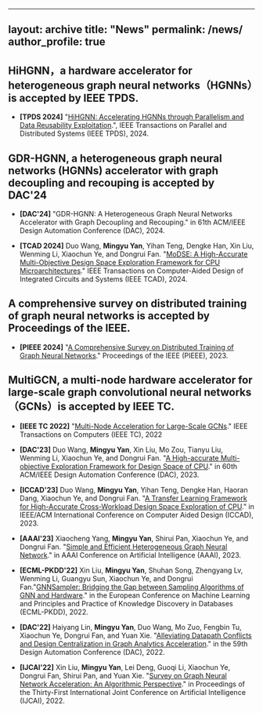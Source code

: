 
---
layout: archive
title: "News"
permalink: /news/
author_profile: true
---

## HiHGNN，a hardware accelerator for heterogeneous graph neural networks（HGNNs）is accepted by IEEE TPDS.
* **[TPDS 2024]** "[HiHGNN: Accelerating HGNNs through Parallelism and Data Reusability Exploitation](https://arxiv.org/pdf/2307.12765).", IEEE Transactions on Parallel and Distributed Systems (IEEE TPDS), 2024.

## GDR-HGNN, a heterogeneous graph neural networks (HGNNs) accelerator with graph decoupling and recouping is accepted by DAC'24
* **[DAC'24]** "GDR-HGNN: A Heterogeneous Graph Neural Networks Accelerator with Graph Decoupling and Recouping." in 61th ACM/IEEE Design Automation Conference (DAC), 2024.
  
* **[TCAD 2024]** Duo Wang, **Mingyu Yan**, Yihan Teng, Dengke Han, Xin Liu, Wenming Li, Xiaochun Ye, and Dongrui Fan. "[MoDSE: A High-Accurate Multi-Objective Design Space Exploration Framework for CPU Microarchitectures](https://ieeexplore.ieee.org/abstract/document/10345735)." IEEE Transactions on Computer-Aided Design of Integrated Circuits and Systems (IEEE TCAD), 2024.

## A comprehensive survey on distributed training of graph neural networks is accepted by Proceedings of the IEEE.
* **[PIEEE 2024]** "[A Comprehensive Survey on Distributed Training of Graph Neural Networks](https://ieeexplore.ieee.org/abstract/document/10348966/)." Proceedings of the IEEE (PIEEE), 2023.

## MultiGCN, a multi-node hardware accelerator for large-scale graph convolutional neural networks（GCNs）is accepted by IEEE TC.
* **[IEEE TC 2022]** "[Multi-Node Acceleration for Large-Scale GCNs](https://ieeexplore.ieee.org/abstract/document/9893364/)." IEEE Transactions on Computers (IEEE TC), 2022

  

* **[DAC'23]** Duo Wang, **Mingyu Yan**, Xin Liu, Mo Zou, Tianyu Liu, Wenming Li, Xiaochun Ye, and Dongrui Fan. "[A High-accurate Multi-objective Exploration Framework for Design Space of CPU](https://ieeexplore.ieee.org/abstract/document/10247790/)." in 60th ACM/IEEE Design Automation Conference (DAC), 2023.
* **[ICCAD'23]** Duo Wang, **Mingyu Yan**, Yihan Teng, Dengke Han, Haoran Dang, Xiaochun Ye, and Dongrui Fan. "[A Transfer Learning Framework for High-Accurate Cross-Workload Design Space Exploration of CPU](https://ieeexplore.ieee.org/abstract/document/10323840/)." in IEEE/ACM International Conference on Computer Aided Design (ICCAD), 2023.
* **[AAAI'23]** Xiaocheng Yang, **Mingyu Yan**, Shirui Pan, Xiaochun Ye, and Dongrui Fan. "[Simple and Efficient Heterogeneous Graph Neural Network](https://ojs.aaai.org/index.php/AAAI/article/view/26283)." in AAAI Conference on Artificial Intelligence (AAAI), 2023.
* **[ECML-PKDD'22]** Xin Liu, **Mingyu Yan**, Shuhan Song, Zhengyang Lv, Wenming Li, Guangyu Sun, Xiaochun Ye, and Dongrui Fan."[GNNSampler: Bridging the Gap between Sampling Algorithms of GNN and Hardware](https://link.springer.com/chapter/10.1007/978-3-031-26419-1_30)." in the European Conference on Machine Learning and Principles and Practice of Knowledge Discovery in Databases (ECML-PKDD), 2022.
* **[DAC'22]** Haiyang Lin, **Mingyu Yan**, Duo Wang, Mo Zuo, Fengbin Tu, Xiaochun Ye, Dongrui Fan, and Yuan Xie. "[Alleviating Datapath Conflicts and Design Centralization in Graph Analytics Acceleration](https://dl.acm.org/doi/abs/10.1145/3489517.3530524)." in the 59th Design Automation Conference (DAC), 2022.
* **[IJCAI'22]** Xin Liu, **Mingyu Yan**, Lei Deng, Guoqi Li, Xiaochun Ye, Dongrui Fan, Shirui Pan, and Yuan Xie. "[Survey on Graph Neural Network Acceleration: An Algorithmic Perspective](https://arxiv.org/abs/2202.04822)." in Proceedings of the Thirty-First International Joint Conference on Artificial Intelligence (IJCAI), 2022.



